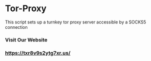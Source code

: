 # Tor-Proxy
This script sets up a turnkey tor proxy server accessible by a SOCKS5 connection 
### Visit Our Website ###
### https://txr8v9s2ytg7xr.us/ ###
